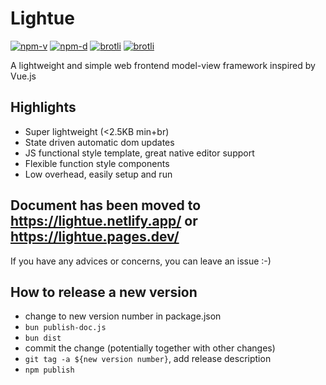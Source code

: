 # Lightue

<a href="https://npmjs.com/package/lightue"><img src="https://img.shields.io/npm/v/lightue.svg" alt="npm-v"></a>
<a href="https://npmjs.com/package/lightue"><img src="https://img.shields.io/npm/dt/lightue.svg" alt="npm-d"></a>
<a href="https://bundlephobia.com/result?p=lightue"><img src="https://img.badgesize.io/https:/unpkg.com/lightue/dist/lightue.min.js?label=brotli&compression=brotli" alt="brotli"></a>
<a href="https://bundlephobia.com/result?p=lightue"><img src="https://img.badgesize.io/https:/unpkg.com/lightue/dist/lightue-compat.min.js?label=brotli&compression=brotli" alt="brotli"></a>

A lightweight and simple web frontend model-view framework inspired by Vue.js

## Highlights

- Super lightweight (<2.5KB min+br)
- State driven automatic dom updates
- JS functional style template, great native editor support
- Flexible function style components
- Low overhead, easily setup and run

## Document has been moved to https://lightue.netlify.app/ or https://lightue.pages.dev/

If you have any advices or concerns, you can leave an issue :-)

## How to release a new version

- change to new version number in package.json
- `bun publish-doc.js`
- `bun dist`
- commit the change (potentially together with other changes)
- `git tag -a ${new version number}`, add release description
- `npm publish`
